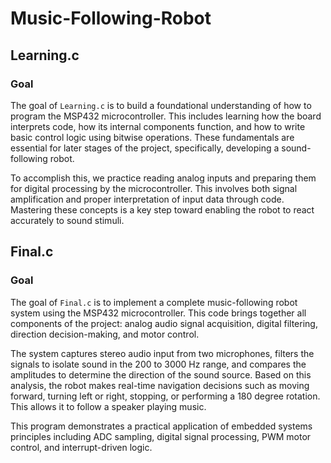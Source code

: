 # Music-Following-Robot
## Learning.c
### Goal 
The goal of `Learning.c` is to build a foundational understanding of how to program the MSP432 microcontroller. This includes learning how the board interprets code, how its internal components function, and how to write basic control logic using bitwise operations. These fundamentals are essential for later stages of the project, specifically, developing a sound-following robot.

To accomplish this, we practice reading analog inputs and preparing them for digital processing by the microcontroller. This involves both signal amplification and proper interpretation of input data through code. Mastering these concepts is a key step toward enabling the robot to react accurately to sound stimuli.

## Final.c
### Goal
The goal of `Final.c` is to implement a complete music-following robot system using the MSP432 microcontroller. This code brings together all components of the project: analog audio signal acquisition, digital filtering, direction decision-making, and motor control.

The system captures stereo audio input from two microphones, filters the signals to isolate sound in the 200 to 3000 Hz range, and compares the amplitudes to determine the direction of the sound source. Based on this analysis, the robot makes real-time navigation decisions such as moving forward, turning left or right, stopping, or performing a 180 degree rotation. This allows it to follow a speaker playing music.

This program demonstrates a practical application of embedded systems principles including ADC sampling, digital signal processing, PWM motor control, and interrupt-driven logic.
